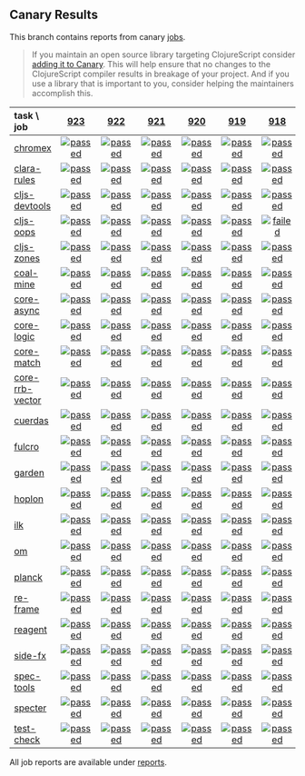 ## Canary Results

This branch contains reports from canary [jobs](https://github.com/cljs-oss/canary/tree/jobs).

> If you maintain an open source library targeting ClojureScript consider [adding it to Canary](https://github.com/cljs-oss/canary/tree/master#how-to-participate). This will help ensure that no changes to the ClojureScript compiler results in breakage of your project. And if you use a library that is important to you, consider helping the maintainers accomplish this.

[//]: # (begin_overview_table)

| task \ job | <a href="reports/2019/05/13/job-000923-1.10.528-47386d7c" title="job #923 finished on 2019-05-13">923</a> | <a href="reports/2019/05/12/job-000922-1.10.529-cfe50a51" title="job #922 finished on 2019-05-12">922</a> | <a href="reports/2019/05/12/job-000921-1.10.529-08bf2aca" title="job #921 finished on 2019-05-12">921</a> | <a href="reports/2019/05/12/job-000920-1.10.529-4a7de522" title="job #920 finished on 2019-05-12">920</a> | <a href="reports/2019/05/12/job-000919-1.10.529-888fb037" title="job #919 finished on 2019-05-12">919</a> | <a href="reports/2019/05/12/job-000918-1.10.529-cfe50a51" title="job #918 finished on 2019-05-12">918</a> | <a href="reports/2019/05/12/job-000917-1.10.529-fefe9d17" title="job #917 finished on 2019-05-12">917</a> | <a href="reports/2019/05/12/job-000916-1.10.529-2373f02f" title="job #916 finished on 2019-05-12">916</a> | <a href="reports/2019/05/12/job-000915-1.10.529-23d58e44" title="job #915 finished on 2019-05-12">915</a> | <a href="reports/2019/05/12/job-000914-1.10.529-0fa8838d" title="job #914 finished on 2019-05-12">914</a> |
| :--- | :---: | :---: | :---: | :---: | :---: | :---: | :---: | :---: | :---: | :---: |
| [chromex](https://github.com/binaryage/chromex) | <a href="reports/2019/05/13/job-000923-1.10.528-47386d7c#-chromex"><img title="passed" src="http://box.binaryage.com/s-passed.svg"><a> | <a href="reports/2019/05/12/job-000922-1.10.529-cfe50a51#-chromex"><img title="passed" src="http://box.binaryage.com/s-passed.svg"><a> | <a href="reports/2019/05/12/job-000921-1.10.529-08bf2aca#-chromex"><img title="passed" src="http://box.binaryage.com/s-passed.svg"><a> | <a href="reports/2019/05/12/job-000920-1.10.529-4a7de522#-chromex"><img title="passed" src="http://box.binaryage.com/s-passed.svg"><a> | <a href="reports/2019/05/12/job-000919-1.10.529-888fb037#-chromex"><img title="passed" src="http://box.binaryage.com/s-passed.svg"><a> | <a href="reports/2019/05/12/job-000918-1.10.529-cfe50a51#-chromex"><img title="passed" src="http://box.binaryage.com/s-passed.svg"><a> | <a href="reports/2019/05/12/job-000917-1.10.529-fefe9d17#-chromex"><img title="passed" src="http://box.binaryage.com/s-passed.svg"><a> | <a href="reports/2019/05/12/job-000916-1.10.529-2373f02f#-chromex"><img title="passed" src="http://box.binaryage.com/s-passed.svg"><a> | <a href="reports/2019/05/12/job-000915-1.10.529-23d58e44#-chromex"><img title="passed" src="http://box.binaryage.com/s-passed.svg"><a> | <a href="reports/2019/05/12/job-000914-1.10.529-0fa8838d#-chromex"><img title="passed" src="http://box.binaryage.com/s-passed.svg"><a> |
| [clara-rules](https://github.com/cerner/clara-rules) | <a href="reports/2019/05/13/job-000923-1.10.528-47386d7c#-clara-rules"><img title="passed" src="http://box.binaryage.com/s-passed.svg"><a> | <a href="reports/2019/05/12/job-000922-1.10.529-cfe50a51#-clara-rules"><img title="passed" src="http://box.binaryage.com/s-passed.svg"><a> | <a href="reports/2019/05/12/job-000921-1.10.529-08bf2aca#-clara-rules"><img title="passed" src="http://box.binaryage.com/s-passed.svg"><a> | <a href="reports/2019/05/12/job-000920-1.10.529-4a7de522#-clara-rules"><img title="passed" src="http://box.binaryage.com/s-passed.svg"><a> | <a href="reports/2019/05/12/job-000919-1.10.529-888fb037#-clara-rules"><img title="passed" src="http://box.binaryage.com/s-passed.svg"><a> | <a href="reports/2019/05/12/job-000918-1.10.529-cfe50a51#-clara-rules"><img title="passed" src="http://box.binaryage.com/s-passed.svg"><a> | <a href="reports/2019/05/12/job-000917-1.10.529-fefe9d17#-clara-rules"><img title="passed" src="http://box.binaryage.com/s-passed.svg"><a> | <a href="reports/2019/05/12/job-000916-1.10.529-2373f02f#-clara-rules"><img title="passed" src="http://box.binaryage.com/s-passed.svg"><a> | <a href="reports/2019/05/12/job-000915-1.10.529-23d58e44#-clara-rules"><img title="passed" src="http://box.binaryage.com/s-passed.svg"><a> | <a href="reports/2019/05/12/job-000914-1.10.529-0fa8838d#-clara-rules"><img title="passed" src="http://box.binaryage.com/s-passed.svg"><a> |
| [cljs-devtools](https://github.com/binaryage/cljs-devtools) | <a href="reports/2019/05/13/job-000923-1.10.528-47386d7c#-cljs-devtools"><img title="passed" src="http://box.binaryage.com/s-passed.svg"><a> | <a href="reports/2019/05/12/job-000922-1.10.529-cfe50a51#-cljs-devtools"><img title="passed" src="http://box.binaryage.com/s-passed.svg"><a> | <a href="reports/2019/05/12/job-000921-1.10.529-08bf2aca#-cljs-devtools"><img title="passed" src="http://box.binaryage.com/s-passed.svg"><a> | <a href="reports/2019/05/12/job-000920-1.10.529-4a7de522#-cljs-devtools"><img title="passed" src="http://box.binaryage.com/s-passed.svg"><a> | <a href="reports/2019/05/12/job-000919-1.10.529-888fb037#-cljs-devtools"><img title="passed" src="http://box.binaryage.com/s-passed.svg"><a> | <a href="reports/2019/05/12/job-000918-1.10.529-cfe50a51#-cljs-devtools"><img title="passed" src="http://box.binaryage.com/s-passed.svg"><a> | <a href="reports/2019/05/12/job-000917-1.10.529-fefe9d17#-cljs-devtools"><img title="passed" src="http://box.binaryage.com/s-passed.svg"><a> | <a href="reports/2019/05/12/job-000916-1.10.529-2373f02f#-cljs-devtools"><img title="passed" src="http://box.binaryage.com/s-passed.svg"><a> | <a href="reports/2019/05/12/job-000915-1.10.529-23d58e44#-cljs-devtools"><img title="passed" src="http://box.binaryage.com/s-passed.svg"><a> | <a href="reports/2019/05/12/job-000914-1.10.529-0fa8838d#-cljs-devtools"><img title="passed" src="http://box.binaryage.com/s-passed.svg"><a> |
| [cljs-oops](https://github.com/binaryage/cljs-oops) | <a href="reports/2019/05/13/job-000923-1.10.528-47386d7c#-cljs-oops"><img title="passed" src="http://box.binaryage.com/s-passed.svg"><a> | <a href="reports/2019/05/12/job-000922-1.10.529-cfe50a51#-cljs-oops"><img title="passed" src="http://box.binaryage.com/s-passed.svg"><a> | <a href="reports/2019/05/12/job-000921-1.10.529-08bf2aca#-cljs-oops"><img title="passed" src="http://box.binaryage.com/s-passed.svg"><a> | <a href="reports/2019/05/12/job-000920-1.10.529-4a7de522#-cljs-oops"><img title="passed" src="http://box.binaryage.com/s-passed.svg"><a> | <a href="reports/2019/05/12/job-000919-1.10.529-888fb037#-cljs-oops"><img title="passed" src="http://box.binaryage.com/s-passed.svg"><a> | <a href="reports/2019/05/12/job-000918-1.10.529-cfe50a51#-cljs-oops"><img title="failed" src="http://box.binaryage.com/s-failed.svg"><a> | <a href="reports/2019/05/12/job-000917-1.10.529-fefe9d17#-cljs-oops"><img title="passed" src="http://box.binaryage.com/s-passed.svg"><a> | <a href="reports/2019/05/12/job-000916-1.10.529-2373f02f#-cljs-oops"><img title="passed" src="http://box.binaryage.com/s-passed.svg"><a> | <a href="reports/2019/05/12/job-000915-1.10.529-23d58e44#-cljs-oops"><img title="passed" src="http://box.binaryage.com/s-passed.svg"><a> | <a href="reports/2019/05/12/job-000914-1.10.529-0fa8838d#-cljs-oops"><img title="passed" src="http://box.binaryage.com/s-passed.svg"><a> |
| [cljs-zones](https://github.com/binaryage/cljs-zones) | <a href="reports/2019/05/13/job-000923-1.10.528-47386d7c#-cljs-zones"><img title="passed" src="http://box.binaryage.com/s-passed.svg"><a> | <a href="reports/2019/05/12/job-000922-1.10.529-cfe50a51#-cljs-zones"><img title="passed" src="http://box.binaryage.com/s-passed.svg"><a> | <a href="reports/2019/05/12/job-000921-1.10.529-08bf2aca#-cljs-zones"><img title="passed" src="http://box.binaryage.com/s-passed.svg"><a> | <a href="reports/2019/05/12/job-000920-1.10.529-4a7de522#-cljs-zones"><img title="passed" src="http://box.binaryage.com/s-passed.svg"><a> | <a href="reports/2019/05/12/job-000919-1.10.529-888fb037#-cljs-zones"><img title="passed" src="http://box.binaryage.com/s-passed.svg"><a> | <a href="reports/2019/05/12/job-000918-1.10.529-cfe50a51#-cljs-zones"><img title="passed" src="http://box.binaryage.com/s-passed.svg"><a> | <a href="reports/2019/05/12/job-000917-1.10.529-fefe9d17#-cljs-zones"><img title="passed" src="http://box.binaryage.com/s-passed.svg"><a> | <a href="reports/2019/05/12/job-000916-1.10.529-2373f02f#-cljs-zones"><img title="passed" src="http://box.binaryage.com/s-passed.svg"><a> | <a href="reports/2019/05/12/job-000915-1.10.529-23d58e44#-cljs-zones"><img title="passed" src="http://box.binaryage.com/s-passed.svg"><a> | <a href="reports/2019/05/12/job-000914-1.10.529-0fa8838d#-cljs-zones"><img title="passed" src="http://box.binaryage.com/s-passed.svg"><a> |
| [coal-mine](https://github.com/mfikes/coal-mine) | <a href="reports/2019/05/13/job-000923-1.10.528-47386d7c#-coal-mine"><img title="passed" src="http://box.binaryage.com/s-passed.svg"><a> | <a href="reports/2019/05/12/job-000922-1.10.529-cfe50a51#-coal-mine"><img title="passed" src="http://box.binaryage.com/s-passed.svg"><a> | <a href="reports/2019/05/12/job-000921-1.10.529-08bf2aca#-coal-mine"><img title="passed" src="http://box.binaryage.com/s-passed.svg"><a> | <a href="reports/2019/05/12/job-000920-1.10.529-4a7de522#-coal-mine"><img title="passed" src="http://box.binaryage.com/s-passed.svg"><a> | <a href="reports/2019/05/12/job-000919-1.10.529-888fb037#-coal-mine"><img title="passed" src="http://box.binaryage.com/s-passed.svg"><a> | <a href="reports/2019/05/12/job-000918-1.10.529-cfe50a51#-coal-mine"><img title="passed" src="http://box.binaryage.com/s-passed.svg"><a> | <a href="reports/2019/05/12/job-000917-1.10.529-fefe9d17#-coal-mine"><img title="passed" src="http://box.binaryage.com/s-passed.svg"><a> | <a href="reports/2019/05/12/job-000916-1.10.529-2373f02f#-coal-mine"><img title="passed" src="http://box.binaryage.com/s-passed.svg"><a> | <a href="reports/2019/05/12/job-000915-1.10.529-23d58e44#-coal-mine"><img title="passed" src="http://box.binaryage.com/s-passed.svg"><a> | <a href="reports/2019/05/12/job-000914-1.10.529-0fa8838d#-coal-mine"><img title="passed" src="http://box.binaryage.com/s-passed.svg"><a> |
| [core-async](https://github.com/clojure/core.async) | <a href="reports/2019/05/13/job-000923-1.10.528-47386d7c#-core-async"><img title="passed" src="http://box.binaryage.com/s-passed.svg"><a> | <a href="reports/2019/05/12/job-000922-1.10.529-cfe50a51#-core-async"><img title="passed" src="http://box.binaryage.com/s-passed.svg"><a> | <a href="reports/2019/05/12/job-000921-1.10.529-08bf2aca#-core-async"><img title="passed" src="http://box.binaryage.com/s-passed.svg"><a> | <a href="reports/2019/05/12/job-000920-1.10.529-4a7de522#-core-async"><img title="passed" src="http://box.binaryage.com/s-passed.svg"><a> | <a href="reports/2019/05/12/job-000919-1.10.529-888fb037#-core-async"><img title="passed" src="http://box.binaryage.com/s-passed.svg"><a> | <a href="reports/2019/05/12/job-000918-1.10.529-cfe50a51#-core-async"><img title="passed" src="http://box.binaryage.com/s-passed.svg"><a> | <a href="reports/2019/05/12/job-000917-1.10.529-fefe9d17#-core-async"><img title="passed" src="http://box.binaryage.com/s-passed.svg"><a> | <a href="reports/2019/05/12/job-000916-1.10.529-2373f02f#-core-async"><img title="passed" src="http://box.binaryage.com/s-passed.svg"><a> | <a href="reports/2019/05/12/job-000915-1.10.529-23d58e44#-core-async"><img title="passed" src="http://box.binaryage.com/s-passed.svg"><a> | <a href="reports/2019/05/12/job-000914-1.10.529-0fa8838d#-core-async"><img title="passed" src="http://box.binaryage.com/s-passed.svg"><a> |
| [core-logic](https://github.com/clojure/core.logic) | <a href="reports/2019/05/13/job-000923-1.10.528-47386d7c#-core-logic"><img title="passed" src="http://box.binaryage.com/s-passed.svg"><a> | <a href="reports/2019/05/12/job-000922-1.10.529-cfe50a51#-core-logic"><img title="passed" src="http://box.binaryage.com/s-passed.svg"><a> | <a href="reports/2019/05/12/job-000921-1.10.529-08bf2aca#-core-logic"><img title="passed" src="http://box.binaryage.com/s-passed.svg"><a> | <a href="reports/2019/05/12/job-000920-1.10.529-4a7de522#-core-logic"><img title="passed" src="http://box.binaryage.com/s-passed.svg"><a> | <a href="reports/2019/05/12/job-000919-1.10.529-888fb037#-core-logic"><img title="passed" src="http://box.binaryage.com/s-passed.svg"><a> | <a href="reports/2019/05/12/job-000918-1.10.529-cfe50a51#-core-logic"><img title="passed" src="http://box.binaryage.com/s-passed.svg"><a> | <a href="reports/2019/05/12/job-000917-1.10.529-fefe9d17#-core-logic"><img title="passed" src="http://box.binaryage.com/s-passed.svg"><a> | <a href="reports/2019/05/12/job-000916-1.10.529-2373f02f#-core-logic"><img title="passed" src="http://box.binaryage.com/s-passed.svg"><a> | <a href="reports/2019/05/12/job-000915-1.10.529-23d58e44#-core-logic"><img title="passed" src="http://box.binaryage.com/s-passed.svg"><a> | <a href="reports/2019/05/12/job-000914-1.10.529-0fa8838d#-core-logic"><img title="passed" src="http://box.binaryage.com/s-passed.svg"><a> |
| [core-match](https://github.com/clojure/core.match) | <a href="reports/2019/05/13/job-000923-1.10.528-47386d7c#-core-match"><img title="passed" src="http://box.binaryage.com/s-passed.svg"><a> | <a href="reports/2019/05/12/job-000922-1.10.529-cfe50a51#-core-match"><img title="passed" src="http://box.binaryage.com/s-passed.svg"><a> | <a href="reports/2019/05/12/job-000921-1.10.529-08bf2aca#-core-match"><img title="passed" src="http://box.binaryage.com/s-passed.svg"><a> | <a href="reports/2019/05/12/job-000920-1.10.529-4a7de522#-core-match"><img title="passed" src="http://box.binaryage.com/s-passed.svg"><a> | <a href="reports/2019/05/12/job-000919-1.10.529-888fb037#-core-match"><img title="passed" src="http://box.binaryage.com/s-passed.svg"><a> | <a href="reports/2019/05/12/job-000918-1.10.529-cfe50a51#-core-match"><img title="passed" src="http://box.binaryage.com/s-passed.svg"><a> | <a href="reports/2019/05/12/job-000917-1.10.529-fefe9d17#-core-match"><img title="passed" src="http://box.binaryage.com/s-passed.svg"><a> | <a href="reports/2019/05/12/job-000916-1.10.529-2373f02f#-core-match"><img title="passed" src="http://box.binaryage.com/s-passed.svg"><a> | <a href="reports/2019/05/12/job-000915-1.10.529-23d58e44#-core-match"><img title="passed" src="http://box.binaryage.com/s-passed.svg"><a> | <a href="reports/2019/05/12/job-000914-1.10.529-0fa8838d#-core-match"><img title="passed" src="http://box.binaryage.com/s-passed.svg"><a> |
| [core-rrb-vector](https://github.com/clojure/core.rrb-vector) | <a href="reports/2019/05/13/job-000923-1.10.528-47386d7c#-core-rrb-vector"><img title="passed" src="http://box.binaryage.com/s-passed.svg"><a> | <a href="reports/2019/05/12/job-000922-1.10.529-cfe50a51#-core-rrb-vector"><img title="passed" src="http://box.binaryage.com/s-passed.svg"><a> | <a href="reports/2019/05/12/job-000921-1.10.529-08bf2aca#-core-rrb-vector"><img title="passed" src="http://box.binaryage.com/s-passed.svg"><a> | <a href="reports/2019/05/12/job-000920-1.10.529-4a7de522#-core-rrb-vector"><img title="passed" src="http://box.binaryage.com/s-passed.svg"><a> | <a href="reports/2019/05/12/job-000919-1.10.529-888fb037#-core-rrb-vector"><img title="passed" src="http://box.binaryage.com/s-passed.svg"><a> | <a href="reports/2019/05/12/job-000918-1.10.529-cfe50a51#-core-rrb-vector"><img title="passed" src="http://box.binaryage.com/s-passed.svg"><a> | <a href="reports/2019/05/12/job-000917-1.10.529-fefe9d17#-core-rrb-vector"><img title="passed" src="http://box.binaryage.com/s-passed.svg"><a> | <a href="reports/2019/05/12/job-000916-1.10.529-2373f02f#-core-rrb-vector"><img title="passed" src="http://box.binaryage.com/s-passed.svg"><a> | <a href="reports/2019/05/12/job-000915-1.10.529-23d58e44#-core-rrb-vector"><img title="passed" src="http://box.binaryage.com/s-passed.svg"><a> | <a href="reports/2019/05/12/job-000914-1.10.529-0fa8838d#-core-rrb-vector"><img title="passed" src="http://box.binaryage.com/s-passed.svg"><a> |
| [cuerdas](https://github.com/funcool/cuerdas) | <a href="reports/2019/05/13/job-000923-1.10.528-47386d7c#-cuerdas"><img title="passed" src="http://box.binaryage.com/s-passed.svg"><a> | <a href="reports/2019/05/12/job-000922-1.10.529-cfe50a51#-cuerdas"><img title="passed" src="http://box.binaryage.com/s-passed.svg"><a> | <a href="reports/2019/05/12/job-000921-1.10.529-08bf2aca#-cuerdas"><img title="passed" src="http://box.binaryage.com/s-passed.svg"><a> | <a href="reports/2019/05/12/job-000920-1.10.529-4a7de522#-cuerdas"><img title="passed" src="http://box.binaryage.com/s-passed.svg"><a> | <a href="reports/2019/05/12/job-000919-1.10.529-888fb037#-cuerdas"><img title="passed" src="http://box.binaryage.com/s-passed.svg"><a> | <a href="reports/2019/05/12/job-000918-1.10.529-cfe50a51#-cuerdas"><img title="passed" src="http://box.binaryage.com/s-passed.svg"><a> | <a href="reports/2019/05/12/job-000917-1.10.529-fefe9d17#-cuerdas"><img title="passed" src="http://box.binaryage.com/s-passed.svg"><a> | <a href="reports/2019/05/12/job-000916-1.10.529-2373f02f#-cuerdas"><img title="passed" src="http://box.binaryage.com/s-passed.svg"><a> | <a href="reports/2019/05/12/job-000915-1.10.529-23d58e44#-cuerdas"><img title="passed" src="http://box.binaryage.com/s-passed.svg"><a> | <a href="reports/2019/05/12/job-000914-1.10.529-0fa8838d#-cuerdas"><img title="passed" src="http://box.binaryage.com/s-passed.svg"><a> |
| [fulcro](https://github.com/fulcrologic/fulcro) | <a href="reports/2019/05/13/job-000923-1.10.528-47386d7c#-fulcro"><img title="passed" src="http://box.binaryage.com/s-passed.svg"><a> | <a href="reports/2019/05/12/job-000922-1.10.529-cfe50a51#-fulcro"><img title="passed" src="http://box.binaryage.com/s-passed.svg"><a> | <a href="reports/2019/05/12/job-000921-1.10.529-08bf2aca#-fulcro"><img title="passed" src="http://box.binaryage.com/s-passed.svg"><a> | <a href="reports/2019/05/12/job-000920-1.10.529-4a7de522#-fulcro"><img title="passed" src="http://box.binaryage.com/s-passed.svg"><a> | <a href="reports/2019/05/12/job-000919-1.10.529-888fb037#-fulcro"><img title="passed" src="http://box.binaryage.com/s-passed.svg"><a> | <a href="reports/2019/05/12/job-000918-1.10.529-cfe50a51#-fulcro"><img title="passed" src="http://box.binaryage.com/s-passed.svg"><a> | <a href="reports/2019/05/12/job-000917-1.10.529-fefe9d17#-fulcro"><img title="passed" src="http://box.binaryage.com/s-passed.svg"><a> | <a href="reports/2019/05/12/job-000916-1.10.529-2373f02f#-fulcro"><img title="passed" src="http://box.binaryage.com/s-passed.svg"><a> | <a href="reports/2019/05/12/job-000915-1.10.529-23d58e44#-fulcro"><img title="passed" src="http://box.binaryage.com/s-passed.svg"><a> | <a href="reports/2019/05/12/job-000914-1.10.529-0fa8838d#-fulcro"><img title="passed" src="http://box.binaryage.com/s-passed.svg"><a> |
| [garden](https://github.com/noprompt/garden) | <a href="reports/2019/05/13/job-000923-1.10.528-47386d7c#-garden"><img title="passed" src="http://box.binaryage.com/s-passed.svg"><a> | <a href="reports/2019/05/12/job-000922-1.10.529-cfe50a51#-garden"><img title="passed" src="http://box.binaryage.com/s-passed.svg"><a> | <a href="reports/2019/05/12/job-000921-1.10.529-08bf2aca#-garden"><img title="passed" src="http://box.binaryage.com/s-passed.svg"><a> | <a href="reports/2019/05/12/job-000920-1.10.529-4a7de522#-garden"><img title="passed" src="http://box.binaryage.com/s-passed.svg"><a> | <a href="reports/2019/05/12/job-000919-1.10.529-888fb037#-garden"><img title="passed" src="http://box.binaryage.com/s-passed.svg"><a> | <a href="reports/2019/05/12/job-000918-1.10.529-cfe50a51#-garden"><img title="passed" src="http://box.binaryage.com/s-passed.svg"><a> | <a href="reports/2019/05/12/job-000917-1.10.529-fefe9d17#-garden"><img title="passed" src="http://box.binaryage.com/s-passed.svg"><a> | <a href="reports/2019/05/12/job-000916-1.10.529-2373f02f#-garden"><img title="passed" src="http://box.binaryage.com/s-passed.svg"><a> | <a href="reports/2019/05/12/job-000915-1.10.529-23d58e44#-garden"><img title="passed" src="http://box.binaryage.com/s-passed.svg"><a> | <a href="reports/2019/05/12/job-000914-1.10.529-0fa8838d#-garden"><img title="passed" src="http://box.binaryage.com/s-passed.svg"><a> |
| [hoplon](https://github.com/hoplon/hoplon) | <a href="reports/2019/05/13/job-000923-1.10.528-47386d7c#-hoplon"><img title="passed" src="http://box.binaryage.com/s-passed.svg"><a> | <a href="reports/2019/05/12/job-000922-1.10.529-cfe50a51#-hoplon"><img title="passed" src="http://box.binaryage.com/s-passed.svg"><a> | <a href="reports/2019/05/12/job-000921-1.10.529-08bf2aca#-hoplon"><img title="passed" src="http://box.binaryage.com/s-passed.svg"><a> | <a href="reports/2019/05/12/job-000920-1.10.529-4a7de522#-hoplon"><img title="passed" src="http://box.binaryage.com/s-passed.svg"><a> | <a href="reports/2019/05/12/job-000919-1.10.529-888fb037#-hoplon"><img title="passed" src="http://box.binaryage.com/s-passed.svg"><a> | <a href="reports/2019/05/12/job-000918-1.10.529-cfe50a51#-hoplon"><img title="passed" src="http://box.binaryage.com/s-passed.svg"><a> | <a href="reports/2019/05/12/job-000917-1.10.529-fefe9d17#-hoplon"><img title="passed" src="http://box.binaryage.com/s-passed.svg"><a> | <a href="reports/2019/05/12/job-000916-1.10.529-2373f02f#-hoplon"><img title="passed" src="http://box.binaryage.com/s-passed.svg"><a> | <a href="reports/2019/05/12/job-000915-1.10.529-23d58e44#-hoplon"><img title="passed" src="http://box.binaryage.com/s-passed.svg"><a> | <a href="reports/2019/05/12/job-000914-1.10.529-0fa8838d#-hoplon"><img title="passed" src="http://box.binaryage.com/s-passed.svg"><a> |
| [ilk](https://github.com/mfikes/ilk) | <a href="reports/2019/05/13/job-000923-1.10.528-47386d7c#-ilk"><img title="passed" src="http://box.binaryage.com/s-passed.svg"><a> | <a href="reports/2019/05/12/job-000922-1.10.529-cfe50a51#-ilk"><img title="passed" src="http://box.binaryage.com/s-passed.svg"><a> | <a href="reports/2019/05/12/job-000921-1.10.529-08bf2aca#-ilk"><img title="passed" src="http://box.binaryage.com/s-passed.svg"><a> | <a href="reports/2019/05/12/job-000920-1.10.529-4a7de522#-ilk"><img title="passed" src="http://box.binaryage.com/s-passed.svg"><a> | <a href="reports/2019/05/12/job-000919-1.10.529-888fb037#-ilk"><img title="passed" src="http://box.binaryage.com/s-passed.svg"><a> | <a href="reports/2019/05/12/job-000918-1.10.529-cfe50a51#-ilk"><img title="passed" src="http://box.binaryage.com/s-passed.svg"><a> | <a href="reports/2019/05/12/job-000917-1.10.529-fefe9d17#-ilk"><img title="passed" src="http://box.binaryage.com/s-passed.svg"><a> | <a href="reports/2019/05/12/job-000916-1.10.529-2373f02f#-ilk"><img title="passed" src="http://box.binaryage.com/s-passed.svg"><a> | <a href="reports/2019/05/12/job-000915-1.10.529-23d58e44#-ilk"><img title="passed" src="http://box.binaryage.com/s-passed.svg"><a> | <a href="reports/2019/05/12/job-000914-1.10.529-0fa8838d#-ilk"><img title="passed" src="http://box.binaryage.com/s-passed.svg"><a> |
| [om](https://github.com/omcljs/om) | <a href="reports/2019/05/13/job-000923-1.10.528-47386d7c#-om"><img title="passed" src="http://box.binaryage.com/s-passed.svg"><a> | <a href="reports/2019/05/12/job-000922-1.10.529-cfe50a51#-om"><img title="passed" src="http://box.binaryage.com/s-passed.svg"><a> | <a href="reports/2019/05/12/job-000921-1.10.529-08bf2aca#-om"><img title="passed" src="http://box.binaryage.com/s-passed.svg"><a> | <a href="reports/2019/05/12/job-000920-1.10.529-4a7de522#-om"><img title="passed" src="http://box.binaryage.com/s-passed.svg"><a> | <a href="reports/2019/05/12/job-000919-1.10.529-888fb037#-om"><img title="passed" src="http://box.binaryage.com/s-passed.svg"><a> | <a href="reports/2019/05/12/job-000918-1.10.529-cfe50a51#-om"><img title="passed" src="http://box.binaryage.com/s-passed.svg"><a> | <a href="reports/2019/05/12/job-000917-1.10.529-fefe9d17#-om"><img title="passed" src="http://box.binaryage.com/s-passed.svg"><a> | <a href="reports/2019/05/12/job-000916-1.10.529-2373f02f#-om"><img title="passed" src="http://box.binaryage.com/s-passed.svg"><a> | <a href="reports/2019/05/12/job-000915-1.10.529-23d58e44#-om"><img title="passed" src="http://box.binaryage.com/s-passed.svg"><a> | <a href="reports/2019/05/12/job-000914-1.10.529-0fa8838d#-om"><img title="passed" src="http://box.binaryage.com/s-passed.svg"><a> |
| [planck](https://github.com/planck-repl/planck) | <a href="reports/2019/05/13/job-000923-1.10.528-47386d7c#-planck"><img title="passed" src="http://box.binaryage.com/s-passed.svg"><a> | <a href="reports/2019/05/12/job-000922-1.10.529-cfe50a51#-planck"><img title="passed" src="http://box.binaryage.com/s-passed.svg"><a> | <a href="reports/2019/05/12/job-000921-1.10.529-08bf2aca#-planck"><img title="passed" src="http://box.binaryage.com/s-passed.svg"><a> | <a href="reports/2019/05/12/job-000920-1.10.529-4a7de522#-planck"><img title="passed" src="http://box.binaryage.com/s-passed.svg"><a> | <a href="reports/2019/05/12/job-000919-1.10.529-888fb037#-planck"><img title="passed" src="http://box.binaryage.com/s-passed.svg"><a> | <a href="reports/2019/05/12/job-000918-1.10.529-cfe50a51#-planck"><img title="passed" src="http://box.binaryage.com/s-passed.svg"><a> | <a href="reports/2019/05/12/job-000917-1.10.529-fefe9d17#-planck"><img title="passed" src="http://box.binaryage.com/s-passed.svg"><a> | <a href="reports/2019/05/12/job-000916-1.10.529-2373f02f#-planck"><img title="passed" src="http://box.binaryage.com/s-passed.svg"><a> | <a href="reports/2019/05/12/job-000915-1.10.529-23d58e44#-planck"><img title="passed" src="http://box.binaryage.com/s-passed.svg"><a> | <a href="reports/2019/05/12/job-000914-1.10.529-0fa8838d#-planck"><img title="passed" src="http://box.binaryage.com/s-passed.svg"><a> |
| [re-frame](https://github.com/Day8/re-frame) | <a href="reports/2019/05/13/job-000923-1.10.528-47386d7c#-re-frame"><img title="passed" src="http://box.binaryage.com/s-passed.svg"><a> | <a href="reports/2019/05/12/job-000922-1.10.529-cfe50a51#-re-frame"><img title="passed" src="http://box.binaryage.com/s-passed.svg"><a> | <a href="reports/2019/05/12/job-000921-1.10.529-08bf2aca#-re-frame"><img title="passed" src="http://box.binaryage.com/s-passed.svg"><a> | <a href="reports/2019/05/12/job-000920-1.10.529-4a7de522#-re-frame"><img title="passed" src="http://box.binaryage.com/s-passed.svg"><a> | <a href="reports/2019/05/12/job-000919-1.10.529-888fb037#-re-frame"><img title="passed" src="http://box.binaryage.com/s-passed.svg"><a> | <a href="reports/2019/05/12/job-000918-1.10.529-cfe50a51#-re-frame"><img title="passed" src="http://box.binaryage.com/s-passed.svg"><a> | <a href="reports/2019/05/12/job-000917-1.10.529-fefe9d17#-re-frame"><img title="passed" src="http://box.binaryage.com/s-passed.svg"><a> | <a href="reports/2019/05/12/job-000916-1.10.529-2373f02f#-re-frame"><img title="passed" src="http://box.binaryage.com/s-passed.svg"><a> | <a href="reports/2019/05/12/job-000915-1.10.529-23d58e44#-re-frame"><img title="passed" src="http://box.binaryage.com/s-passed.svg"><a> | <a href="reports/2019/05/12/job-000914-1.10.529-0fa8838d#-re-frame"><img title="passed" src="http://box.binaryage.com/s-passed.svg"><a> |
| [reagent](https://github.com/reagent-project/reagent) | <a href="reports/2019/05/13/job-000923-1.10.528-47386d7c#-reagent"><img title="passed" src="http://box.binaryage.com/s-passed.svg"><a> | <a href="reports/2019/05/12/job-000922-1.10.529-cfe50a51#-reagent"><img title="passed" src="http://box.binaryage.com/s-passed.svg"><a> | <a href="reports/2019/05/12/job-000921-1.10.529-08bf2aca#-reagent"><img title="passed" src="http://box.binaryage.com/s-passed.svg"><a> | <a href="reports/2019/05/12/job-000920-1.10.529-4a7de522#-reagent"><img title="passed" src="http://box.binaryage.com/s-passed.svg"><a> | <a href="reports/2019/05/12/job-000919-1.10.529-888fb037#-reagent"><img title="passed" src="http://box.binaryage.com/s-passed.svg"><a> | <a href="reports/2019/05/12/job-000918-1.10.529-cfe50a51#-reagent"><img title="passed" src="http://box.binaryage.com/s-passed.svg"><a> | <a href="reports/2019/05/12/job-000917-1.10.529-fefe9d17#-reagent"><img title="passed" src="http://box.binaryage.com/s-passed.svg"><a> | <a href="reports/2019/05/12/job-000916-1.10.529-2373f02f#-reagent"><img title="passed" src="http://box.binaryage.com/s-passed.svg"><a> | <a href="reports/2019/05/12/job-000915-1.10.529-23d58e44#-reagent"><img title="passed" src="http://box.binaryage.com/s-passed.svg"><a> | <a href="reports/2019/05/12/job-000914-1.10.529-0fa8838d#-reagent"><img title="passed" src="http://box.binaryage.com/s-passed.svg"><a> |
| [side-fx](https://github.com/cljsrn/side-fx) | <a href="reports/2019/05/13/job-000923-1.10.528-47386d7c#-side-fx"><img title="passed" src="http://box.binaryage.com/s-passed.svg"><a> | <a href="reports/2019/05/12/job-000922-1.10.529-cfe50a51#-side-fx"><img title="passed" src="http://box.binaryage.com/s-passed.svg"><a> | <a href="reports/2019/05/12/job-000921-1.10.529-08bf2aca#-side-fx"><img title="passed" src="http://box.binaryage.com/s-passed.svg"><a> | <a href="reports/2019/05/12/job-000920-1.10.529-4a7de522#-side-fx"><img title="passed" src="http://box.binaryage.com/s-passed.svg"><a> | <a href="reports/2019/05/12/job-000919-1.10.529-888fb037#-side-fx"><img title="passed" src="http://box.binaryage.com/s-passed.svg"><a> | <a href="reports/2019/05/12/job-000918-1.10.529-cfe50a51#-side-fx"><img title="passed" src="http://box.binaryage.com/s-passed.svg"><a> | <a href="reports/2019/05/12/job-000917-1.10.529-fefe9d17#-side-fx"><img title="passed" src="http://box.binaryage.com/s-passed.svg"><a> | <a href="reports/2019/05/12/job-000916-1.10.529-2373f02f#-side-fx"><img title="passed" src="http://box.binaryage.com/s-passed.svg"><a> | <a href="reports/2019/05/12/job-000915-1.10.529-23d58e44#-side-fx"><img title="passed" src="http://box.binaryage.com/s-passed.svg"><a> | <a href="reports/2019/05/12/job-000914-1.10.529-0fa8838d#-side-fx"><img title="passed" src="http://box.binaryage.com/s-passed.svg"><a> |
| [spec-tools](https://github.com/metosin/spec-tools) | <a href="reports/2019/05/13/job-000923-1.10.528-47386d7c#-spec-tools"><img title="passed" src="http://box.binaryage.com/s-passed.svg"><a> | <a href="reports/2019/05/12/job-000922-1.10.529-cfe50a51#-spec-tools"><img title="passed" src="http://box.binaryage.com/s-passed.svg"><a> | <a href="reports/2019/05/12/job-000921-1.10.529-08bf2aca#-spec-tools"><img title="passed" src="http://box.binaryage.com/s-passed.svg"><a> | <a href="reports/2019/05/12/job-000920-1.10.529-4a7de522#-spec-tools"><img title="passed" src="http://box.binaryage.com/s-passed.svg"><a> | <a href="reports/2019/05/12/job-000919-1.10.529-888fb037#-spec-tools"><img title="passed" src="http://box.binaryage.com/s-passed.svg"><a> | <a href="reports/2019/05/12/job-000918-1.10.529-cfe50a51#-spec-tools"><img title="passed" src="http://box.binaryage.com/s-passed.svg"><a> | <a href="reports/2019/05/12/job-000917-1.10.529-fefe9d17#-spec-tools"><img title="passed" src="http://box.binaryage.com/s-passed.svg"><a> | <a href="reports/2019/05/12/job-000916-1.10.529-2373f02f#-spec-tools"><img title="passed" src="http://box.binaryage.com/s-passed.svg"><a> | <a href="reports/2019/05/12/job-000915-1.10.529-23d58e44#-spec-tools"><img title="passed" src="http://box.binaryage.com/s-passed.svg"><a> | <a href="reports/2019/05/12/job-000914-1.10.529-0fa8838d#-spec-tools"><img title="passed" src="http://box.binaryage.com/s-passed.svg"><a> |
| [specter](https://github.com/nathanmarz/specter) | <a href="reports/2019/05/13/job-000923-1.10.528-47386d7c#-specter"><img title="passed" src="http://box.binaryage.com/s-passed.svg"><a> | <a href="reports/2019/05/12/job-000922-1.10.529-cfe50a51#-specter"><img title="passed" src="http://box.binaryage.com/s-passed.svg"><a> | <a href="reports/2019/05/12/job-000921-1.10.529-08bf2aca#-specter"><img title="passed" src="http://box.binaryage.com/s-passed.svg"><a> | <a href="reports/2019/05/12/job-000920-1.10.529-4a7de522#-specter"><img title="passed" src="http://box.binaryage.com/s-passed.svg"><a> | <a href="reports/2019/05/12/job-000919-1.10.529-888fb037#-specter"><img title="passed" src="http://box.binaryage.com/s-passed.svg"><a> | <a href="reports/2019/05/12/job-000918-1.10.529-cfe50a51#-specter"><img title="passed" src="http://box.binaryage.com/s-passed.svg"><a> | <a href="reports/2019/05/12/job-000917-1.10.529-fefe9d17#-specter"><img title="passed" src="http://box.binaryage.com/s-passed.svg"><a> | <a href="reports/2019/05/12/job-000916-1.10.529-2373f02f#-specter"><img title="passed" src="http://box.binaryage.com/s-passed.svg"><a> | <a href="reports/2019/05/12/job-000915-1.10.529-23d58e44#-specter"><img title="passed" src="http://box.binaryage.com/s-passed.svg"><a> | <a href="reports/2019/05/12/job-000914-1.10.529-0fa8838d#-specter"><img title="passed" src="http://box.binaryage.com/s-passed.svg"><a> |
| [test-check](https://github.com/clojure/test.check) | <a href="reports/2019/05/13/job-000923-1.10.528-47386d7c#-test-check"><img title="passed" src="http://box.binaryage.com/s-passed.svg"><a> | <a href="reports/2019/05/12/job-000922-1.10.529-cfe50a51#-test-check"><img title="passed" src="http://box.binaryage.com/s-passed.svg"><a> | <a href="reports/2019/05/12/job-000921-1.10.529-08bf2aca#-test-check"><img title="passed" src="http://box.binaryage.com/s-passed.svg"><a> | <a href="reports/2019/05/12/job-000920-1.10.529-4a7de522#-test-check"><img title="passed" src="http://box.binaryage.com/s-passed.svg"><a> | <a href="reports/2019/05/12/job-000919-1.10.529-888fb037#-test-check"><img title="passed" src="http://box.binaryage.com/s-passed.svg"><a> | <a href="reports/2019/05/12/job-000918-1.10.529-cfe50a51#-test-check"><img title="passed" src="http://box.binaryage.com/s-passed.svg"><a> | <a href="reports/2019/05/12/job-000917-1.10.529-fefe9d17#-test-check"><img title="passed" src="http://box.binaryage.com/s-passed.svg"><a> | <a href="reports/2019/05/12/job-000916-1.10.529-2373f02f#-test-check"><img title="passed" src="http://box.binaryage.com/s-passed.svg"><a> | <a href="reports/2019/05/12/job-000915-1.10.529-23d58e44#-test-check"><img title="passed" src="http://box.binaryage.com/s-passed.svg"><a> | <a href="reports/2019/05/12/job-000914-1.10.529-0fa8838d#-test-check"><img title="passed" src="http://box.binaryage.com/s-passed.svg"><a> |

[//]: # (end_overview_table)

All job reports are available under [reports](reports).
